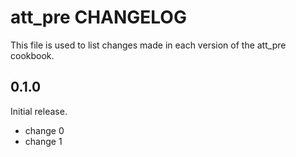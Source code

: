 # att_pre CHANGELOG

This file is used to list changes made in each version of the att_pre cookbook.

## 0.1.0

Initial release.

- change 0
- change 1
